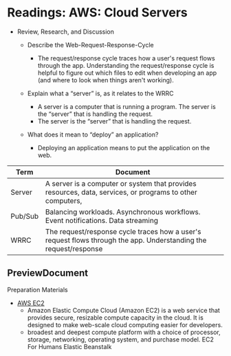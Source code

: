 # Readings: AWS: Cloud Servers

- Review, Research, and Discussion

  - Describe the Web-Request-Response-Cycle

    - The request/response cycle traces how a user's request flows through the app. Understanding the request/response cycle is helpful to figure out which files to edit when developing an app (and where to look when things aren't working).

  - Explain what a “server” is, as it relates to the WRRC
    - A server is a computer that is running a program. The server is the “server” that is handling the request.
    - The server is the “server” that is handling the request.
  - What does it mean to “deploy” an application?
    - Deploying an application means to put the application on the web.

| Term    | Document                                                                                                         |
| ------- | ---------------------------------------------------------------------------------------------------------------- |
| Server  | A server is a computer or system that provides resources, data, services, or programs to other computers,        |
| Pub/Sub | Balancing workloads. Asynchronous workflows. Event notifications. Data streaming                                 |
| WRRC    | The request/response cycle traces how a user's request flows through the app. Understanding the request/response |

## PreviewDocument

Preparation Materials

- [AWS EC2](https://aws.amazon.com/ec2/?ec2-whats-new.sort-by=item.additionalFields.postDateTime&ec2-whats-new.sort-order=desc)
  - Amazon Elastic Compute Cloud (Amazon EC2) is a web service that provides secure, resizable compute capacity in the cloud. It is designed to make web-scale cloud computing easier for developers.
  - broadest and deepest compute platform with a choice of processor, storage, networking, operating system, and purchase model.
    EC2 For Humans
    Elastic Beanstalk
